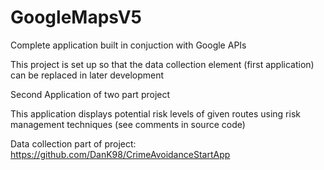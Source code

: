 # GoogleMapsV5
Complete application built in conjuction with Google APIs

This project is set up so that the data collection element (first application) can be replaced in later development

Second Application of two part project 

This application displays potential risk levels of given routes using risk management techniques (see comments in source code)

Data collection part of project: https://github.com/DanK98/CrimeAvoidanceStartApp
